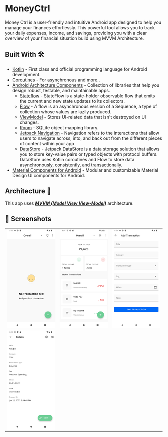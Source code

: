 # MoneyCtrl
Money Ctrl is a user-friendly and intuitive Android app designed to help you manage your finances effortlessly. This powerful tool allows you to track your daily expenses, income, and savings, providing you with a clear overview of your financial situation build using MVVM Architecture.

## Built With 🛠
- [Kotlin](https://kotlinlang.org/) - First class and official programming language for Android development.
- [Coroutines](https://kotlinlang.org/docs/reference/coroutines-overview.html) - For asynchronous and more..
- [Android Architecture Components](https://developer.android.com/topic/libraries/architecture) - Collection of libraries that help you design robust, testable, and maintainable apps.
  - [Stateflow](https://developer.android.com/kotlin/flow/stateflow-and-sharedflow) - StateFlow is a state-holder observable flow that emits the current and new state updates to its collectors. 
  - [Flow](https://kotlinlang.org/docs/reference/coroutines/flow.html) - A flow is an asynchronous version of a Sequence, a type of collection whose values are lazily produced.
  - [ViewModel](https://developer.android.com/topic/libraries/architecture/viewmodel) - Stores UI-related data that isn't destroyed on UI changes. 
  - [Room](https://developer.android.com/topic/libraries/architecture/room) - SQLite object mapping library.
  - [Jetpack Navigation](https://developer.android.com/guide/navigation) - Navigation refers to the interactions that allow users to navigate across, into, and back out from the different pieces of content within your app
  - [DataStore](https://developer.android.com/topic/libraries/architecture/datastore) - Jetpack DataStore is a data storage solution that allows you to store key-value pairs or typed objects with protocol buffers. DataStore uses Kotlin coroutines and Flow to store data asynchronously, consistently, and transactionally.
- [Material Components for Android](https://github.com/material-components/material-components-android) - Modular and customizable Material Design UI components for Android.

## Architecture 🗼
This app uses [***MVVM (Model View View-Model)***](https://developer.android.com/jetpack/docs/guide#recommended-app-arch) architecture.

## 📸 Screenshots 

|   |   |   |
|---|---|---|
| ![1](https://github.com/radindrax/Expense_Tracker/blob/main/images/1.png) | ![2](https://github.com/radindrax/Expense_Tracker/blob/main/images/2.png) | ![3](https://github.com/radindrax/Expense_Tracker/blob/main/images/3.png)
| ![4](https://github.com/radindrax/Expense_Tracker/blob/main/images/4.png) |
